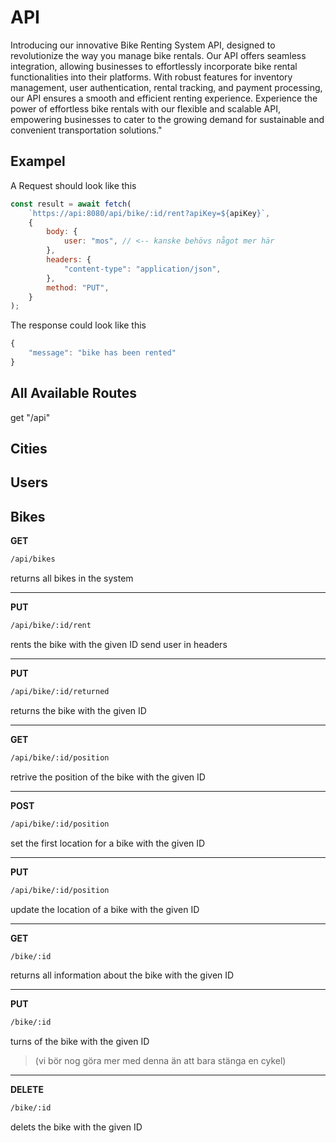 # API

Introducing our innovative Bike Renting System API, designed to revolutionize the way you manage bike rentals. Our API offers seamless integration, allowing businesses to effortlessly incorporate bike rental functionalities into their platforms. With robust features for inventory management, user authentication, rental tracking, and payment processing, our API ensures a smooth and efficient renting experience. Experience the power of effortless bike rentals with our flexible and scalable API, empowering businesses to cater to the growing demand for sustainable and convenient transportation solutions."

## Exampel

A Request should look like this

```js
const result = await fetch(
    `https://api:8080/api/bike/:id/rent?apiKey=${apiKey}`,
    {
        body: {
            user: "mos", // <-- kanske behövs något mer här
        },
        headers: {
            "content-type": "application/json",
        },
        method: "PUT",
    }
);
```

The response could look like this

```js
{
    "message": "bike has been rented"
}

```

## All Available Routes

get "/api"

## Cities

## Users

## Bikes

**GET**

```bash
/api/bikes
```

returns all bikes in the system

---

**PUT**

```bash
/api/bike/:id/rent
```

rents the bike with the given ID
send user in headers

---

**PUT**

```bash
/api/bike/:id/returned
```

returns the bike with the given ID

---

**GET**

```bash
/api/bike/:id/position
```

retrive the position of the bike with the given ID

---

**POST**

```bash
/api/bike/:id/position
```

set the first location for a bike with the given ID

---

**PUT**

```bash
/api/bike/:id/position
```

update the location of a bike with the given ID

---

**GET**

```bash
/bike/:id
```

returns all information about the bike with the given ID

---

**PUT**

```bash
/bike/:id
```

turns of the bike with the given ID

> (vi bör nog göra mer med denna än att bara stänga en cykel)

---

**DELETE**

```bash
/bike/:id
```

delets the bike with the given ID
